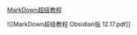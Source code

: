 [MarkDown超级教程](https://publish.obsidian.md/csj-obsidian/0+-+Obsidian/Markdown/MarkDown%E8%B6%85%E7%BA%A7%E6%95%99%E7%A8%8B+Obsidian%E7%89%88)

![[MarkDown超级教程 Obsidian版 12.17.pdf]]